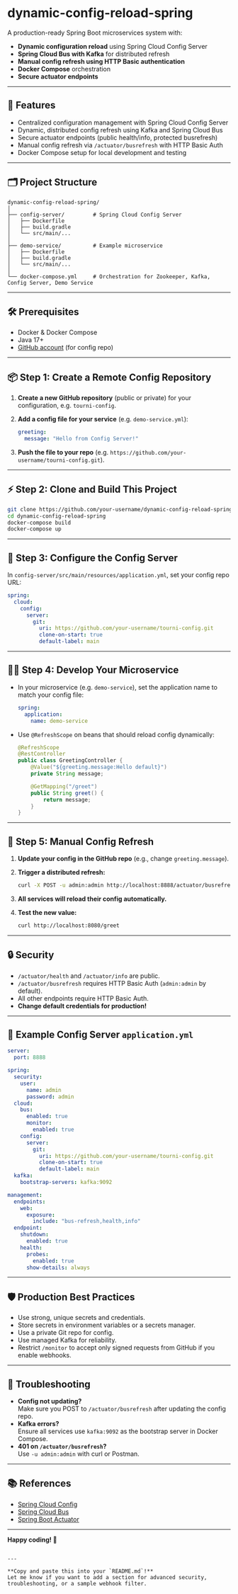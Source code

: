 # dynamic-config-reload-spring

A production-ready Spring Boot microservices system with:
- **Dynamic configuration reload** using Spring Cloud Config Server
- **Spring Cloud Bus with Kafka** for distributed refresh
- **Manual config refresh using HTTP Basic authentication**
- **Docker Compose** orchestration
- **Secure actuator endpoints**

---

## 🚀 Features

- Centralized configuration management with Spring Cloud Config Server
- Dynamic, distributed config refresh using Kafka and Spring Cloud Bus
- Secure actuator endpoints (public health/info, protected busrefresh)
- Manual config refresh via `/actuator/busrefresh` with HTTP Basic Auth
- Docker Compose setup for local development and testing

---

## 🗂️ Project Structure

```
dynamic-config-reload-spring/
│
├── config-server/         # Spring Cloud Config Server
│   ├── Dockerfile
│   ├── build.gradle
│   └── src/main/...
│
├── demo-service/          # Example microservice
│   ├── Dockerfile
│   ├── build.gradle
│   └── src/main/...
│
└── docker-compose.yml     # Orchestration for Zookeeper, Kafka, Config Server, Demo Service
```

---

## 🛠️ Prerequisites

- Docker & Docker Compose
- Java 17+
- [GitHub account](https://github.com/) (for config repo)

---

## 📦 Step 1: Create a Remote Config Repository

1. **Create a new GitHub repository** (public or private) for your configuration, e.g. `tourni-config`.
2. **Add a config file for your service** (e.g. `demo-service.yml`):

   ```yaml
   greeting:
     message: "Hello from Config Server!"
   ```

3. **Push the file to your repo** (e.g. `https://github.com/your-username/tourni-config.git`).

---

## ⚡ Step 2: Clone and Build This Project

```bash
git clone https://github.com/your-username/dynamic-config-reload-spring.git
cd dynamic-config-reload-spring
docker-compose build
docker-compose up
```

---

## 🔗 Step 3: Configure the Config Server

In `config-server/src/main/resources/application.yml`, set your config repo URL:

```yaml
spring:
  cloud:
    config:
      server:
        git:
          uri: https://github.com/your-username/tourni-config.git
          clone-on-start: true
          default-label: main
```

---

## 🧑‍💻 Step 4: Develop Your Microservice

- In your microservice (e.g. `demo-service`), set the application name to match your config file:

  ```yaml
  spring:
    application:
      name: demo-service
  ```

- Use `@RefreshScope` on beans that should reload config dynamically:

  ```java
  @RefreshScope
  @RestController
  public class GreetingController {
      @Value("${greeting.message:Hello default}")
      private String message;

      @GetMapping("/greet")
      public String greet() {
          return message;
      }
  }
  ```

---

## 🔄 Step 5: Manual Config Refresh

1. **Update your config in the GitHub repo** (e.g., change `greeting.message`).
2. **Trigger a distributed refresh:**

   ```bash
   curl -X POST -u admin:admin http://localhost:8888/actuator/busrefresh
   ```

3. **All services will reload their config automatically.**
4. **Test the new value:**

   ```bash
   curl http://localhost:8080/greet
   ```

---

## 🔒 Security

- `/actuator/health` and `/actuator/info` are public.
- `/actuator/busrefresh` requires HTTP Basic Auth (`admin:admin` by default).
- All other endpoints require HTTP Basic Auth.
- **Change default credentials for production!**

---

## 📝 Example Config Server `application.yml`

```yaml
server:
  port: 8888

spring:
  security:
    user:
      name: admin
      password: admin
  cloud:
    bus:
      enabled: true
      monitor:
        enabled: true
    config:
      server:
        git:
          uri: https://github.com/your-username/tourni-config.git
          clone-on-start: true
          default-label: main
  kafka:
    bootstrap-servers: kafka:9092

management:
  endpoints:
    web:
      exposure:
        include: "bus-refresh,health,info"
  endpoint:
    shutdown:
      enabled: true
    health:
      probes:
        enabled: true
      show-details: always
```

---

## 🛡️ Production Best Practices

- Use strong, unique secrets and credentials.
- Store secrets in environment variables or a secrets manager.
- Use a private Git repo for config.
- Use managed Kafka for reliability.
- Restrict `/monitor` to accept only signed requests from GitHub if you enable webhooks.

---

## 📝 Troubleshooting

- **Config not updating?**  
  Make sure you POST to `/actuator/busrefresh` after updating the config repo.
- **Kafka errors?**  
  Ensure all services use `kafka:9092` as the bootstrap server in Docker Compose.
- **401 on `/actuator/busrefresh`?**  
  Use `-u admin:admin` with curl or Postman.

---

## 📚 References

- [Spring Cloud Config](https://spring.io/projects/spring-cloud-config)
- [Spring Cloud Bus](https://spring.io/projects/spring-cloud-bus)
- [Spring Boot Actuator](https://docs.spring.io/spring-boot/docs/current/actuator-api/htmlsingle/)

---

**Happy coding! 🚀**
```

---

**Copy and paste this into your `README.md`!**  
Let me know if you want to add a section for advanced security, troubleshooting, or a sample webhook filter.
